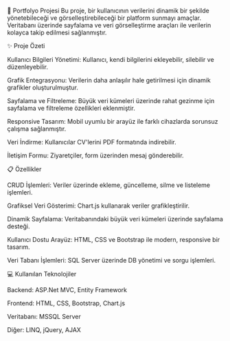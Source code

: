 🎨 Portfolyo Projesi
Bu proje, bir kullanıcının verilerini dinamik bir şekilde yönetebileceği ve görselleştirebileceği bir platform sunmayı amaçlar. Veritabanı üzerinde sayfalama ve veri görselleştirme araçları ile verilerin kolayca takip edilmesi sağlanmıştır.


✨ Proje Özeti

Kullanıcı Bilgileri Yönetimi: Kullanıcı, kendi bilgilerini ekleyebilir, silebilir ve düzenleyebilir.

Grafik Entegrasyonu: Verilerin daha anlaşılır hale getirilmesi için dinamik grafikler oluşturulmuştur.

Sayfalama ve Filtreleme: Büyük veri kümeleri üzerinde rahat gezinme için sayfalama ve filtreleme özellikleri eklenmiştir.

Responsive Tasarım: Mobil uyumlu bir arayüz ile farklı cihazlarda sorunsuz çalışma sağlanmıştır.

Veri İndirme: Kullanıcılar CV'lerini PDF formatında indirebilir.

İletişim Formu: Ziyaretçiler, form üzerinden mesaj gönderebilir.


📋 Özellikler

CRUD İşlemleri: Veriler üzerinde ekleme, güncelleme, silme ve listeleme işlemleri.

Grafiksel Veri Gösterimi: Chart.js kullanarak veriler grafikleştirilir.

Dinamik Sayfalama: Veritabanındaki büyük veri kümeleri üzerinde sayfalama desteği.

Kullanıcı Dostu Arayüz: HTML, CSS ve Bootstrap ile modern, responsive bir tasarım.

Veri Tabanı İşlemleri: SQL Server üzerinde DB yönetimi ve sorgu işlemleri.


💻 Kullanılan Teknolojiler

Backend: ASP.Net MVC, Entity Framework

Frontend: HTML, CSS, Bootstrap, Chart.js

Veritabanı: MSSQL Server

Diğer: LINQ, jQuery, AJAX
